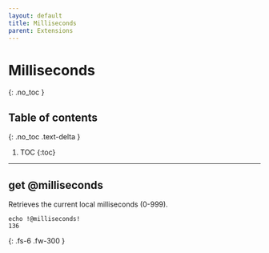 ```yaml
---
layout: default
title: Milliseconds
parent: Extensions
---
```


# Milliseconds
{: .no_toc }

## Table of contents
{: .no_toc .text-delta }

1. TOC
{:toc}

---

## get @milliseconds
Retrieves the current local milliseconds (0-999).

```batch
echo !@milliseconds!
136
```

{: .fs-6 .fw-300 }
